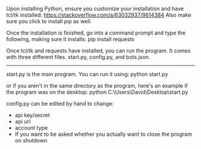 Upon installing Python, ensure you customize your installation and have tcl/tk installed:
https://stackoverflow.com/a/63032937/9614384
Also make sure you click to install pip as well.

Once the installation is finished, go into a command prompt and type the following, making sure it installs:
pip install requests

Once tcl/tk and requests have installed, you can run the program. It comes with three different files.
start.py, config.py, and bots.json.

---

start.py is the main program. You can run it using:
python start.py

or if you aren't in the same directory as the program, here's an example if the program was on the desktop:
python C:\\Users\\David\\Desktop\\start.py

config.py can be edited by hand to change:
- api key/secret
- api url
- account type
- If you want to be asked whether you actually want to close the program on shutdown
